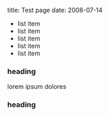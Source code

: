 title: Test page
date: 2008-07-14 

* list item
* list item
* list item
* list item
* list item
<!--break-->
### heading


lorem ipsum dolores

### heading
